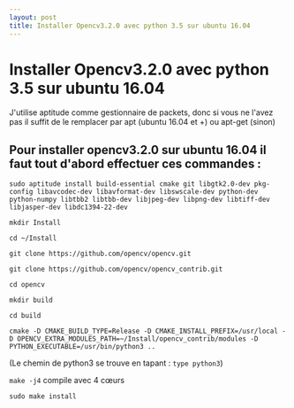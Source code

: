 ```yaml
---
layout: post
title: Installer Opencv3.2.0 avec python 3.5 sur ubuntu 16.04
---
```


# Installer Opencv3.2.0 avec python 3.5 sur ubuntu 16.04

J'utilise aptitude comme gestionnaire de packets, donc si vous ne l'avez pas il suffit de le remplacer par apt (ubuntu 16.04 et +) ou apt-get (sinon)


## Pour installer opencv3.2.0 sur ubuntu 16.04 il faut tout d'abord effectuer ces commandes : 

```sudo aptitude install build-essential cmake git libgtk2.0-dev pkg-config libavcodec-dev libavformat-dev libswscale-dev python-dev python-numpy libtbb2 libtbb-dev libjpeg-dev libpng-dev libtiff-dev libjasper-dev libdc1394-22-dev```

`mkdir Install`

`cd ~/Install`

`git clone https://github.com/opencv/opencv.git`

`git clone https://github.com/opencv/opencv_contrib.git`

`cd opencv`

`mkdir build`

`cd build`

`cmake -D CMAKE_BUILD_TYPE=Release -D CMAKE_INSTALL_PREFIX=/usr/local -D OPENCV_EXTRA_MODULES_PATH=~/Install/opencv_contrib/modules -D PYTHON_EXECUTABLE=/usr/bin/python3 ..`


(Le chemin de python3 se trouve en tapant : 
`type python3`)


`make -j4`
compile avec 4 cœurs

`sudo make install`

